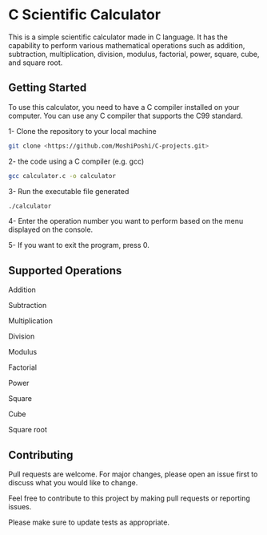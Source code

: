 # C Scientific Calculator

This is a simple scientific calculator made in C language. It has the capability to perform various mathematical operations such as addition, subtraction, multiplication, division, modulus, factorial, power, square, cube, and square root.
## Getting Started

To use this calculator, you need to have a C compiler installed on your computer. You can use any C compiler that supports the C99 standard.

1- Clone the repository to your local machine
```bash
git clone <https://github.com/MoshiPoshi/C-projects.git>
```
2-  the code using a C compiler (e.g. gcc)
```bash
gcc calculator.c -o calculator
```
3- Run the executable file generated

```bash
./calculator
```
4- Enter the operation number you want to perform based on the menu displayed on the console.

5- If you want to exit the program, press 0.


## Supported Operations
Addition

Subtraction

Multiplication

Division

Modulus

Factorial

Power

Square

Cube

Square root

## Contributing

Pull requests are welcome. For major changes, please open an issue first
to discuss what you would like to change.

Feel free to contribute to this project by making pull requests or reporting issues.

Please make sure to update tests as appropriate.
